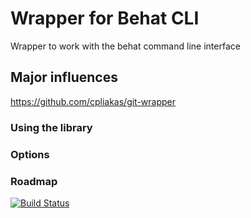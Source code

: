 # Wrapper for Behat CLI

Wrapper to work with the behat command line interface

## Major influences

https://github.com/cpliakas/git-wrapper


### Using the library

### Options

### Roadmap


[![Build Status](https://travis-ci.org/alnutile/behat-wrapper.png?branch=master)](https://travis-ci.org/alnutile/behat-wrapper)

